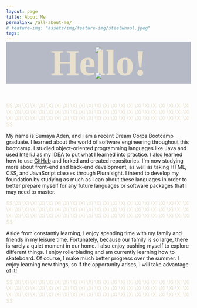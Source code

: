 ```yaml
---
layout: page
title: About Me 
permalink: /all-about-me/
# feature-img: "assets/img/feature-img/steelwhool.jpeg"
tags:
---
```


<!-- <div class="center"> -->
<div style="text-align:center">
<!-- <div img align="> -->


<img src="/Personal_profolio_1/assets/img/feature-img/caligraphy1.jpeg" class="center">

<!-- ![image]({{"/assets/img/feature-img/caligraphy1.jpeg" | relative_url }}) -->

</div>

<!-- <p style="color: #8D5B99; font-size: 25px;" > Hello! <p/> -->

<p style="font-family: 'Garamond-serif'; color:#e8dfcc; font-size: 100px; text-align:center;  font-weight: bold; margin-bottom: -30px; margin-top: -30px; background-color:#B5BAC6;">Hello!</p>


<!-- <br> -->

<div style="text-align:center">
<!-- <div img align="> -->


<img src="/Personal_profolio_1/assets/img/feature-img/caligraphy-2.jpeg" class="center">

<!-- ![image]({{"/assets/img/feature-img/caligraphy1.jpeg" | relative_url }}) -->

</div>

<!-- <div style="text-align:center">

![image]({{"/assets/img/feature-img/caligraphy-2.jpeg" | relative_url }})

</div> -->

<br>
<br>
<br>

<p style="color:#e8dfcc" > $$ \Xi \Xi \Xi \Xi \Xi \Xi \Xi \Xi \Xi \Xi \Xi \Xi \Xi \Xi \Xi \Xi \Xi \Xi \Xi \Xi \Xi \Xi \Xi \Xi \Xi \Xi \Xi \Xi \Xi \Xi \Xi \Xi \Xi \Xi \Xi \Xi \Xi \Xi \Xi \Xi \Xi \Xi \Xi \Xi \Xi \Xi \Xi \Xi \Xi \Xi \Xi \Xi \Xi \Xi \Xi \Xi \Xi \Xi \Xi \Xi \Xi \Xi \Xi \Xi \Xi \Xi \Xi \Xi $$ </p>

<!-- My name is Sumaya Aden and I am a recent graduate of Dream Corps Bootcamp. Throughout this bootcamp, I learned about the world of software engineering. I learned about object-oriented programming languages such as Java and used IntelliJ as my IDEA to apply my knowledge. I also learned more about [GitHub](https://github.com/sumayaaden) and created as well as forked repositories. Currently, I am learning more about front-end and back-end development as well as taking a pluralsight courses about HTML, CSS, and JavaScript. I plan on building my foundation by learning as much as I can about these languages, so it can better prepare me for any new languages/software programs I might need to learn in the future. -->
My name is Sumaya Aden, and I am a recent Dream Corps Bootcamp graduate. I learned about the world of software engineering throughout this bootcamp. I studied object-oriented programming languages like Java and used IntelliJ as my IDEA to put what I learned into practice. I also learned how to use [GitHub](https://github.com/sumayaaden)  and forked and created repositories. I'm now studying more about front-end and back-end development, as well as taking HTML, CSS, and JavaScript classes through Pluralsight. I intend to develop my foundation by studying as much as I can about these languages in order to better prepare myself for any future languages or software packages that I may need to master.
 
<p style="color:#e8dfcc" > $$ \Xi \Xi \Xi \Xi \Xi \Xi \Xi \Xi \Xi \Xi \Xi \Xi \Xi \Xi \Xi \Xi \Xi \Xi \Xi \Xi \Xi \Xi \Xi \Xi \Xi \Xi \Xi \Xi \Xi \Xi \Xi \Xi \Xi \Xi \Xi \Xi \Xi \Xi \Xi \Xi \Xi \Xi \Xi \Xi \Xi \Xi \Xi \Xi \Xi \Xi \Xi \Xi \Xi \Xi \Xi \Xi \Xi \Xi \Xi \Xi \Xi \Xi \Xi \Xi \Xi \Xi \Xi \Xi $$ </p>


<!-- Aside from constantly learning, in my spare time I like to hang out with my family and friends. Thankfully, our family is huge, so you would rarely find a quiet time in our house. I also love challenging myself to learn new hobbies. I love rollerblading and currently, I'm teaching myself how to skateboard. I have more progress during summer time of course. I love learning random things, so if i'm ever given the opportunity to do such, i will be on it! -->

Aside from constantly learning, I enjoy spending time with my family and friends in my leisure time. Fortunately, because our family is so large, there is rarely a quiet moment in our home. I also enjoy pushing myself to explore different things. I enjoy rollerblading and am currently learning how to skateboard. Of course, I make much better progress over the summer. I enjoy learning new things, so if the opportunity arises, I will take advantage of it!

<p style="color:#e8dfcc" > $$ \Xi \Xi \Xi \Xi \Xi \Xi \Xi \Xi \Xi \Xi \Xi \Xi \Xi \Xi \Xi \Xi \Xi \Xi \Xi \Xi \Xi \Xi \Xi \Xi \Xi \Xi \Xi \Xi \Xi \Xi \Xi \Xi \Xi \Xi \Xi \Xi \Xi \Xi \Xi \Xi \Xi \Xi \Xi \Xi \Xi \Xi \Xi \Xi \Xi \Xi \Xi \Xi \Xi \Xi \Xi \Xi \Xi \Xi \Xi \Xi \Xi \Xi \Xi \Xi \Xi \Xi \Xi \Xi $$ </p>

